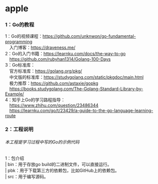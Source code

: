 # apple

### 1：Go的教程
1：Go的视频课程：https://github.com/unknwon/go-fundamental-programming  
&emsp;入门博客：https://draveness.me/  
2：Go的入门书籍：https://learnku.com/docs/the-way-to-go  
&emsp;https://github.com/rubyhan1314/Golang-100-Days  
3：Go标准库：  
&emsp;官方标准库：https://golang.org/pkg/  
&emsp;中文版的标准库：https://studygolang.com/static/pkgdoc/main.html  
&emsp;极力推荐：https://github.com/astaxie/gopkg   
&emsp;https://books.studygolang.com/The-Golang-Standard-Library-by-Example/  
4：知乎上Go的学习路程指导：  
&emsp;https://www.zhihu.com/question/23486344   
&emsp;https://learnku.com/go/t/23429/a-guide-to-the-go-language-learning-route    
### 2：工程说明
###### 本工程是学习过程中写的Go的示例代码  
1：包介绍  
 | bin：用于存放go build的二进制文件，可以直接运行。  
 | pbk：用于下载第三方的依赖包，比如GitHub上的依赖包。  
 | src：用于编写源码。  

